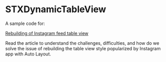 STXDynamicTableView
===================

A sample code for: 

[Rebuilding of Instagram feed table
view](http://engineering.2359media.net/blog/2014/04/16/rebuilding-instagram-feed-table-view/)

Read the article to understand the challenges, difficulties, and how do we solve the
issue of rebuilding the table view style popularized by Instagram app with Auto Layout. 

